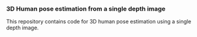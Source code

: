 ### 3D Human pose estimation from a single depth image

This repository contains code for 3D human pose estimation using a single depth image. 

